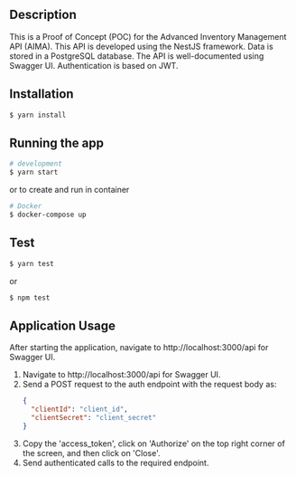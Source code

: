 ## Description

This is a Proof of Concept (POC) for the Advanced Inventory Management API (AIMA). This API is developed using the NestJS framework. Data is stored in a PostgreSQL database. The API is well-documented using Swagger UI. Authentication is based on JWT.

## Installation

```bash
$ yarn install
```

## Running the app

```bash
# development
$ yarn start
```
or to create and run in container
```bash
# Docker
$ docker-compose up
```

## Test

```bash
$ yarn test
```
or
```bash
$ npm test
```

## Application Usage

After starting the application, navigate to http://localhost:3000/api for Swagger UI. 

1. Navigate to http://localhost:3000/api for Swagger UI. 
2. Send a POST request to the auth endpoint with the request body as:
    ```json
    {
      "clientId": "client_id",
      "clientSecret": "client_secret"
    }
    ```
3. Copy the 'access_token', click on 'Authorize' on the top right corner of the screen, and then click on 'Close'.
4. Send authenticated calls to the required endpoint.